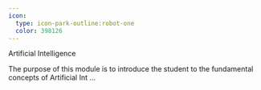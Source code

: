 ```yaml
---
icon:
  type: icon-park-outline:robot-one
  color: 398126
---
```


Artificial Intelligence

The purpose of this module is to introduce the student to the fundamental concepts of Artificial Int ... 
